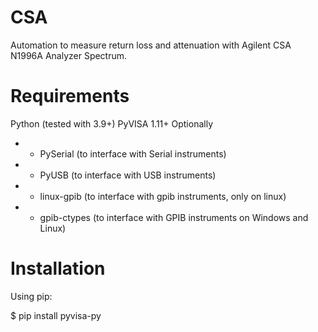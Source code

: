 # CSA

Automation to measure return loss and attenuation with Agilent CSA N1996A Analyzer Spectrum.


# Requirements

Python (tested with 3.9+)
PyVISA 1.11+
Optionally 
- - PySerial (to interface with Serial instruments) 
- - PyUSB (to interface with USB instruments) 
- - linux-gpib (to interface with gpib instruments, only on linux) 
- - gpib-ctypes (to interface with GPIB instruments on Windows and Linux)


# Installation

Using pip:

$ pip install pyvisa-py
